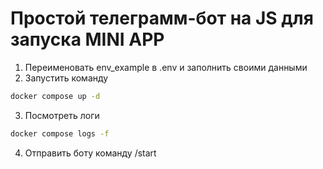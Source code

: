 # Простой телеграмм-бот на JS для запуска MINI APP

1. Переименовать env_example в .env и заполнить своими данными
2. Запустить команду
```bash
docker compose up -d

```
3. Посмотреть логи
```bash
docker compose logs -f
```
4. Отправить боту команду /start